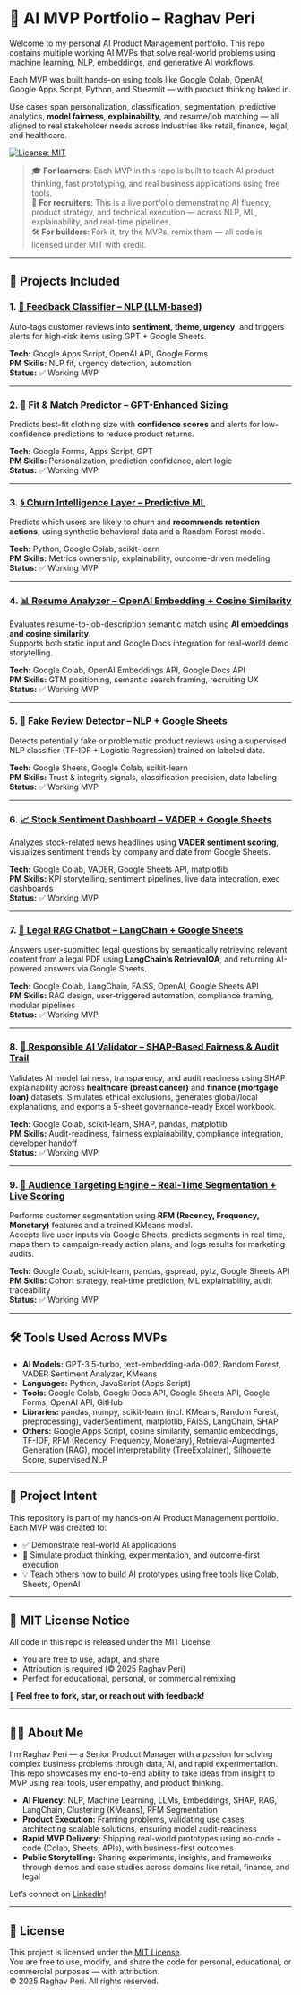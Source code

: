# 🚀 AI MVP Portfolio – Raghav Peri

Welcome to my personal AI Product Management portfolio. This repo contains multiple working AI MVPs that solve real-world problems using machine learning, NLP, embeddings, and generative AI workflows.

Each MVP was built hands-on using tools like Google Colab, OpenAI, Google Apps Script, Python, and Streamlit — with product thinking baked in.
  
Use cases span personalization, classification, segmentation, predictive analytics, **model fairness**, **explainability**, and resume/job matching — all aligned to real stakeholder needs across industries like retail, finance, legal, and healthcare.

[![License: MIT](https://img.shields.io/badge/License-MIT-yellow.svg)](./LICENSE)
> 🎓 **For learners**: Each MVP in this repo is built to teach AI product thinking, fast prototyping, and real business applications using free tools.  
> 💼 **For recruiters**: This is a live portfolio demonstrating AI fluency, product strategy, and technical execution — across NLP, ML, explainability, and real-time pipelines.  
> 🛠️ **For builders**: Fork it, try the MVPs, remix them — all code is licensed under MIT with credit.
---

## 📁 Projects Included

### 1. [🧠 Feedback Classifier – NLP (LLM-based)](./feedback-classifier)  
Auto-tags customer reviews into **sentiment, theme, urgency**, and triggers alerts for high-risk items using GPT + Google Sheets.

**Tech:** Google Apps Script, OpenAI API, Google Forms  
**PM Skills:** NLP fit, urgency detection, automation  
**Status:** ✅ Working MVP

---

### 2. [👕 Fit & Match Predictor – GPT-Enhanced Sizing](./fit-match-predictor)  
Predicts best-fit clothing size with **confidence scores** and alerts for low-confidence predictions to reduce product returns.

**Tech:** Google Forms, Apps Script, GPT  
**PM Skills:** Personalization, prediction confidence, alert logic  
**Status:** ✅ Working MVP

---

### 3. [🌀 Churn Intelligence Layer – Predictive ML](./churn-intelligence-layer)  
Predicts which users are likely to churn and **recommends retention actions**, using synthetic behavioral data and a Random Forest model.

**Tech:** Python, Google Colab, scikit-learn  
**PM Skills:** Metrics ownership, explainability, outcome-driven modeling  
**Status:** ✅ Working MVP

---

### 4. [📊 Resume Analyzer – OpenAI Embedding + Cosine Similarity](./resume-analyzer)  
Evaluates resume-to-job-description semantic match using **AI embeddings and cosine similarity**.  
Supports both static input and Google Docs integration for real-world demo storytelling.

**Tech:** Google Colab, OpenAI Embeddings API, Google Docs API  
**PM Skills:** GTM positioning, semantic search framing, recruiting UX  
**Status:** ✅ Working MVP

---

### 5. [🤖 Fake Review Detector – NLP + Google Sheets](./fake-review-detector)  
Detects potentially fake or problematic product reviews using a supervised NLP classifier (TF-IDF + Logistic Regression) trained on labeled data.

**Tech:** Google Sheets, Google Colab, scikit-learn  
**PM Skills:** Trust & integrity signals, classification precision, data labeling  
**Status:** ✅ Working MVP

---

### 6. [📈 Stock Sentiment Dashboard – VADER + Google Sheets](./stock-sentiment-dashboard)  
Analyzes stock-related news headlines using **VADER sentiment scoring**, visualizes sentiment trends by company and date from Google Sheets.

**Tech:** Google Colab, VADER, Google Sheets API, matplotlib  
**PM Skills:** KPI storytelling, sentiment pipelines, live data integration, exec dashboards  
**Status:** ✅ Working MVP

---

### 7. [📄 Legal RAG Chatbot – LangChain + Google Sheets](./legal-rag-chatbot)  
Answers user-submitted legal questions by semantically retrieving relevant content from a legal PDF using **LangChain’s RetrievalQA**, and returning AI-powered answers via Google Sheets.

**Tech:** Google Colab, LangChain, FAISS, OpenAI, Google Sheets API  
**PM Skills:** RAG design, user-triggered automation, compliance framing, modular pipelines  
**Status:** ✅ Working MVP

---

### 8. [🧠 Responsible AI Validator – SHAP-Based Fairness & Audit Trail](./responsible-ai-validator)  
Validates AI model fairness, transparency, and audit readiness using SHAP explainability across **healthcare (breast cancer)** and **finance (mortgage loan)** datasets. Simulates ethical exclusions, generates global/local explanations, and exports a 5-sheet governance-ready Excel workbook.

**Tech:** Google Colab, scikit-learn, SHAP, pandas, matplotlib  
**PM Skills:** Audit-readiness, fairness explainability, compliance integration, developer handoff  
**Status:** ✅ Working MVP

---

### 9. [🎯 Audience Targeting Engine – Real-Time Segmentation + Live Scoring](./audience-targeting-engine)  
Performs customer segmentation using **RFM (Recency, Frequency, Monetary)** features and a trained KMeans model.  
Accepts live user inputs via Google Sheets, predicts segments in real time, maps them to campaign-ready action plans, and logs results for marketing audits.

**Tech:** Google Colab, scikit-learn, pandas, gspread, pytz, Google Sheets API  
**PM Skills:** Cohort strategy, real-time prediction, ML explainability, audit traceability  
**Status:** ✅ Working MVP

---

## 🛠️ Tools Used Across MVPs

- **AI Models:** GPT-3.5-turbo, text-embedding-ada-002, Random Forest, VADER Sentiment Analyzer, KMeans  
- **Languages:** Python, JavaScript (Apps Script)  
- **Tools:** Google Colab, Google Docs API, Google Sheets API, Google Forms, OpenAI API, GitHub  
- **Libraries:** pandas, numpy, scikit-learn (incl. KMeans, Random Forest, preprocessing), vaderSentiment, matplotlib, FAISS, LangChain, SHAP  
- **Others:** Google Apps Script, cosine similarity, semantic embeddings, TF-IDF, RFM (Recency, Frequency, Monetary), Retrieval-Augmented Generation (RAG), model interpretability (TreeExplainer), Silhouette Score, supervised NLP

---

## 🧭 Project Intent

This repository is part of my hands-on AI Product Management portfolio. Each MVP was created to:

- ✅ Demonstrate real-world AI applications  
- 🎯 Simulate product thinking, experimentation, and outcome-first execution  
- 💡 Teach others how to build AI prototypes using free tools like Colab, Sheets, OpenAI

---

## 🔐 MIT License Notice

All code in this repo is released under the MIT License:

- You are free to use, adapt, and share  
- Attribution is required (© 2025 Raghav Peri)  
- Perfect for educational, personal, or commercial remixing

 **📮 Feel free to fork, star, or reach out with feedback!**

---

## 🧑‍💼 About Me

I'm Raghav Peri — a Senior Product Manager with a passion for solving complex business problems through data, AI, and rapid experimentation.  
This repo showcases my end-to-end ability to take ideas from insight to MVP using real tools, user empathy, and product thinking.

- **AI Fluency:** NLP, Machine Learning, LLMs, Embeddings, SHAP, RAG, LangChain, Clustering (KMeans), RFM Segmentation  
- **Product Execution:** Framing problems, validating use cases, architecting scalable solutions, ensuring model audit-readiness  
- **Rapid MVP Delivery:** Shipping real-world prototypes using no-code + code (Colab, Sheets, APIs), with business-first outcomes  
- **Public Storytelling:** Sharing experiments, insights, and frameworks through demos and case studies across domains like retail, finance, and legal


Let’s connect on [LinkedIn](https://www.linkedin.com/in/raghavperi)!

---

## 📜 License

This project is licensed under the [MIT License](./LICENSE).  
You are free to use, modify, and share the code for personal, educational, or commercial purposes — with attribution.  
© 2025 Raghav Peri. All rights reserved.


